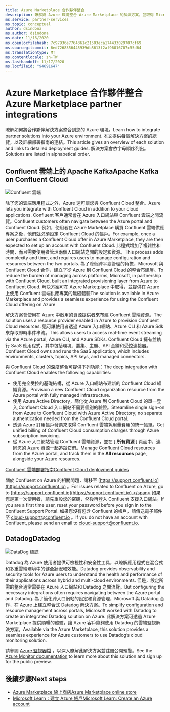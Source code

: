 ```yaml
---
title: Azure Marketplace 合作夥伴整合
description: 瞭解與 Azure 環境整合 Azure Marketplace 的解決方案，並取得 Microsoft 合作夥伴提供的部署指南連結。
ms.service: partner-services
ms.topic: conceptual
author: dsindona
ms.author: dsindona
ms.date: 11/16/2020
ms.openlocfilehash: 7c97936e7764361c21503eca174433029707cf69
ms.sourcegitcommit: 6ed7268356445939db8613f2af96016707c55d64
ms.translationtype: MT
ms.contentlocale: zh-TW
ms.lasthandoff: 11/17/2020
ms.locfileid: "94691647"
---
```

# <a name="azure-marketplace-partner-integrations"></a><span data-ttu-id="5894d-103">Azure Marketplace 合作夥伴整合</span><span class="sxs-lookup"><span data-stu-id="5894d-103">Azure Marketplace partner integrations</span></span>

<span data-ttu-id="5894d-104">瞭解如何將合作夥伴解決方案整合到您的 Azure 環境。</span><span class="sxs-lookup"><span data-stu-id="5894d-104">Learn how to integrate partner solutions into your Azure environment.</span></span> <span data-ttu-id="5894d-105">本文提供每個解決方案的總覽，以及詳細部署指南的連結。</span><span class="sxs-lookup"><span data-stu-id="5894d-105">This article gives an overview of each solution and links to detailed deployment guides.</span></span> <span data-ttu-id="5894d-106">解決方案會依字母順序列出。</span><span class="sxs-lookup"><span data-stu-id="5894d-106">Solutions are listed in alphabetical order.</span></span> 

## <a name="apache-kafka-on-confluent-cloud"></a><span data-ttu-id="5894d-107">Confluent 雲端上的 Apache Kafka</span><span class="sxs-lookup"><span data-stu-id="5894d-107">Apache Kafka on Confluent Cloud</span></span>

![Confluent 雲端](./media/partners/confluent-cloud.png)

<span data-ttu-id="5894d-109">除了您的雲端應用程式之外，Azure 還可讓您與 Confluent Cloud 整合。</span><span class="sxs-lookup"><span data-stu-id="5894d-109">Azure lets you integrate with Confluent Cloud in addition to your cloud applications.</span></span> <span data-ttu-id="5894d-110">Confluent 客戶通常會在 Azure 入口網站與 Confluent 雲端之間流覽。</span><span class="sxs-lookup"><span data-stu-id="5894d-110">Confluent customers often navigate between the Azure portal and Confluent Cloud.</span></span> <span data-ttu-id="5894d-111">例如，使用者在 Azure Marketplace 購買 Confluent 雲端供應專案之後，他們就必須設定 Confluent Cloud 的帳戶。</span><span class="sxs-lookup"><span data-stu-id="5894d-111">For example, once a user purchases a Confluent Cloud offer in Azure Marketplace, they are then expected to set up an account with Confluent Cloud.</span></span> <span data-ttu-id="5894d-112">此程式增加了複雜性和時間，而且需要使用者管理兩個入口網站之間的設定和資源。</span><span class="sxs-lookup"><span data-stu-id="5894d-112">This process adds complexity and time, and requires users to manage configuration and resources between the two portals.</span></span> <span data-ttu-id="5894d-113">為了降低跨平臺管理的負擔，Microsoft 與 Confluent Cloud 合作，建立了從 Azure 到 Confluent Cloud 的整合布建層。</span><span class="sxs-lookup"><span data-stu-id="5894d-113">To reduce the burden of managing across platforms, Microsoft, in partnership with Confluent Cloud, built an integrated provisioning layer from Azure to Confluent Cloud.</span></span> <span data-ttu-id="5894d-114">解決方案可在 Azure Marketplace 中取得，並提供在 Azure 上使用 Confluent 雲端供應專案的無縫體驗</span><span class="sxs-lookup"><span data-stu-id="5894d-114">The solution is available in Azure Marketplace and  provides a seamless experience for using the Confluent Cloud offering on Azure</span></span>

<span data-ttu-id="5894d-115">解決方案會使用在 Azure 中啟用的資源提供者來布建 Confluent 雲端資源。</span><span class="sxs-lookup"><span data-stu-id="5894d-115">The solution uses a resource provider enabled in Azure to provision Confluent Cloud resources.</span></span> <span data-ttu-id="5894d-116">這可讓使用者透過 Azure 入口網站、Azure CLI 和 Azure Sdk 來存取即時事件串流。</span><span class="sxs-lookup"><span data-stu-id="5894d-116">This allows users to access real-time event streaming via the Azure portal, Azure CLI, and Azure SDKs.</span></span> <span data-ttu-id="5894d-117">Confluent Cloud 擁有並執行 SaaS 應用程式，其中包括環境、叢集、主題、API 金鑰和受控連接器。</span><span class="sxs-lookup"><span data-stu-id="5894d-117">Confluent Cloud owns and runs the SaaS application, which includes environments, clusters, topics, API keys, and managed connectors.</span></span>

<span data-ttu-id="5894d-118">與 Confluent Cloud 的深度整合可提供下列功能：</span><span class="sxs-lookup"><span data-stu-id="5894d-118">The deep integration with Confluent Cloud enables the following capabilities:</span></span>

- <span data-ttu-id="5894d-119">使用完全受控的基礎結構，從 Azure 入口網站布建新的 Confluent Cloud 組織資源。</span><span class="sxs-lookup"><span data-stu-id="5894d-119">Provision a new Confluent Cloud organization resource from the Azure portal with fully managed infrastructure.</span></span>
- <span data-ttu-id="5894d-120">使用 Azure Active Directory，簡化從 Azure 到 Confluent Cloud 的單一登入;Confluent Cloud 入口網站不需要個別的驗證。</span><span class="sxs-lookup"><span data-stu-id="5894d-120">Streamline single sign-on from Azure to Confluent Cloud with Azure Active Directory; no separate authentication needed from the Confluent Cloud portal.</span></span>
- <span data-ttu-id="5894d-121">透過 Azure 訂用帳戶發票來取得 Confluent 雲端耗用量費用的統一帳單。</span><span class="sxs-lookup"><span data-stu-id="5894d-121">Get unified billing of Confluent Cloud consumption charges through Azure subscription invoicing.</span></span>
- <span data-ttu-id="5894d-122">從 Azure 入口網站管理 Confluent 雲端資源，並在 [ **所有資源** ] 頁面中，連同您的 Azure 資源一起追蹤它們。</span><span class="sxs-lookup"><span data-stu-id="5894d-122">Manage Confluent Cloud resources from the Azure portal, and track them in the **All resources** page, alongside your Azure resources.</span></span>

[<span data-ttu-id="5894d-123">Confluent 雲端部署指南</span><span class="sxs-lookup"><span data-stu-id="5894d-123">Confluent Cloud deployment guides</span></span>](https://docs.confluent.io/current/cloud/marketplace/index.html)

<span data-ttu-id="5894d-124">關於 Confluent on Azure 的相關問題，請移至 [https://support.confluent.io](https://support.confluent.io) 。</span><span class="sxs-lookup"><span data-stu-id="5894d-124">For issues related to Confluent on Azure, go to [https://support.confluent.io](https://support.confluent.io).</span></span> <span data-ttu-id="5894d-125">如果您是第一次使用者，請先重設您的密碼，然後再登入 Confluent 支援入口網站。</span><span class="sxs-lookup"><span data-stu-id="5894d-125">If you are a first time user, reset your password before you sign in to the Confluent Support Portal.</span></span> <span data-ttu-id="5894d-126">如果您沒有包含 Confluent 的帳戶，請傳送電子郵件至 [cloud-support@confluent.io](mailto:cloud-support@confluent.io) 。</span><span class="sxs-lookup"><span data-stu-id="5894d-126">If you do not have an account with Confluent, please send an email to [cloud-support@confluent.io](mailto:cloud-support@confluent.io).</span></span>

## <a name="datadog"></a><span data-ttu-id="5894d-127">Datadog</span><span class="sxs-lookup"><span data-stu-id="5894d-127">Datadog</span></span>

![DataDog 標誌](./media/partners/datadog.png)

<span data-ttu-id="5894d-129">Datadog 為 Azure 使用者提供可檢視性和安全性工具，以瞭解應用程式在混合式和多重雲端環境中的健全狀況和效能。</span><span class="sxs-lookup"><span data-stu-id="5894d-129">Datadog provides observability and security tools for Azure users to understand the health and performance of their applications across hybrid and multi-cloud environments.</span></span> <span data-ttu-id="5894d-130">但是，設定所需的整合通常需要在 Azure 入口網站和 Datadog 之間流覽。</span><span class="sxs-lookup"><span data-stu-id="5894d-130">But configuring the necessary integrations often requires navigating between the Azure portal and Datadog.</span></span> <span data-ttu-id="5894d-131">為了簡化跨入口網站的設定和資源管理，Microsoft 與 Datadog 合作，在 Azure 上建立整合式 Datadog 解決方案。</span><span class="sxs-lookup"><span data-stu-id="5894d-131">To simplify configuration and resource management across portals, Microsoft worked with Datadog to create an integrated Datadog solution on Azure.</span></span> <span data-ttu-id="5894d-132">此解決方案可透過 Azure Marketplace 提供順暢的體驗，讓 Azure 客戶能夠使用 Datadog 的雲端監視解決方案。</span><span class="sxs-lookup"><span data-stu-id="5894d-132">Available via the Azure Marketplace, this solution provides a seamless experience for Azure customers to use Datadog’s cloud monitoring solution.</span></span>

<span data-ttu-id="5894d-133">請參閱 [Azure 監視器檔](/azure/azure-monitor/platform/partners#datadog) ，以深入瞭解此解決方案並註冊公開預覽。</span><span class="sxs-lookup"><span data-stu-id="5894d-133">See the [Azure Monitor documentation](/azure/azure-monitor/platform/partners#datadog) to learn more about this solution and sign up for the public preview.</span></span>

## <a name="next-steps"></a><span data-ttu-id="5894d-134">後續步驟</span><span class="sxs-lookup"><span data-stu-id="5894d-134">Next steps</span></span>

- [<span data-ttu-id="5894d-135">Azure Marketplace 線上商店</span><span class="sxs-lookup"><span data-stu-id="5894d-135">Azure Marketplace online store</span></span>](https://azure.microsoft.com/marketplace/)
- [<span data-ttu-id="5894d-136">Microsoft Learn：建立 Azure 帳戶</span><span class="sxs-lookup"><span data-stu-id="5894d-136">Microsoft Learn: Create an Azure account</span></span>](/learn/modules/create-an-azure-account/)
